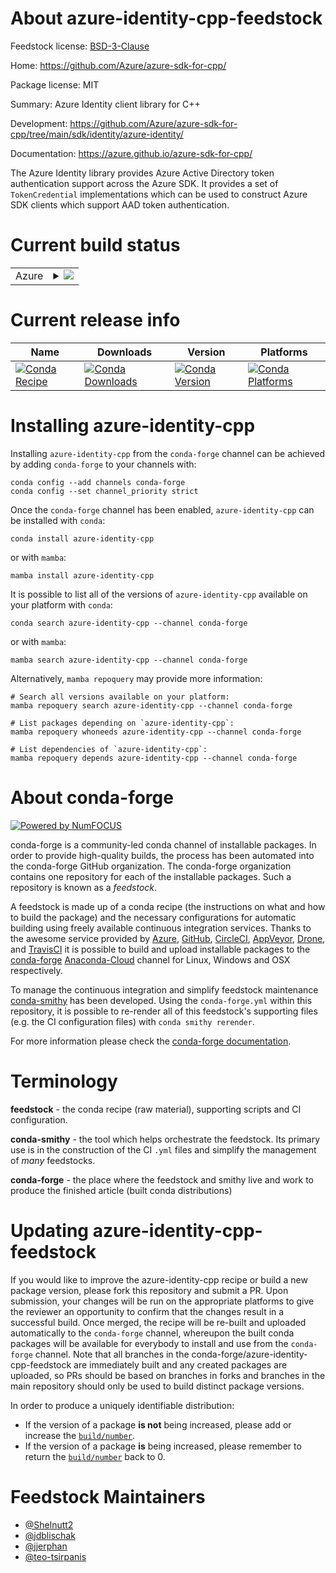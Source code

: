 About azure-identity-cpp-feedstock
==================================

Feedstock license: [BSD-3-Clause](https://github.com/conda-forge/azure-identity-cpp-feedstock/blob/main/LICENSE.txt)

Home: https://github.com/Azure/azure-sdk-for-cpp/

Package license: MIT

Summary: Azure Identity client library for C++

Development: https://github.com/Azure/azure-sdk-for-cpp/tree/main/sdk/identity/azure-identity/

Documentation: https://azure.github.io/azure-sdk-for-cpp/

The Azure Identity library provides Azure Active Directory token authentication support across the Azure SDK. It provides a set of `TokenCredential` implementations which can be used to construct Azure SDK clients which support AAD token authentication.

Current build status
====================


<table>
    
  <tr>
    <td>Azure</td>
    <td>
      <details>
        <summary>
          <a href="https://dev.azure.com/conda-forge/feedstock-builds/_build/latest?definitionId=20085&branchName=main">
            <img src="https://dev.azure.com/conda-forge/feedstock-builds/_apis/build/status/azure-identity-cpp-feedstock?branchName=main">
          </a>
        </summary>
        <table>
          <thead><tr><th>Variant</th><th>Status</th></tr></thead>
          <tbody><tr>
              <td>linux_64_openssl1.1.1</td>
              <td>
                <a href="https://dev.azure.com/conda-forge/feedstock-builds/_build/latest?definitionId=20085&branchName=main">
                  <img src="https://dev.azure.com/conda-forge/feedstock-builds/_apis/build/status/azure-identity-cpp-feedstock?branchName=main&jobName=linux&configuration=linux%20linux_64_openssl1.1.1" alt="variant">
                </a>
              </td>
            </tr><tr>
              <td>linux_64_openssl3</td>
              <td>
                <a href="https://dev.azure.com/conda-forge/feedstock-builds/_build/latest?definitionId=20085&branchName=main">
                  <img src="https://dev.azure.com/conda-forge/feedstock-builds/_apis/build/status/azure-identity-cpp-feedstock?branchName=main&jobName=linux&configuration=linux%20linux_64_openssl3" alt="variant">
                </a>
              </td>
            </tr><tr>
              <td>linux_aarch64_openssl1.1.1</td>
              <td>
                <a href="https://dev.azure.com/conda-forge/feedstock-builds/_build/latest?definitionId=20085&branchName=main">
                  <img src="https://dev.azure.com/conda-forge/feedstock-builds/_apis/build/status/azure-identity-cpp-feedstock?branchName=main&jobName=linux&configuration=linux%20linux_aarch64_openssl1.1.1" alt="variant">
                </a>
              </td>
            </tr><tr>
              <td>linux_aarch64_openssl3</td>
              <td>
                <a href="https://dev.azure.com/conda-forge/feedstock-builds/_build/latest?definitionId=20085&branchName=main">
                  <img src="https://dev.azure.com/conda-forge/feedstock-builds/_apis/build/status/azure-identity-cpp-feedstock?branchName=main&jobName=linux&configuration=linux%20linux_aarch64_openssl3" alt="variant">
                </a>
              </td>
            </tr><tr>
              <td>linux_ppc64le_openssl1.1.1</td>
              <td>
                <a href="https://dev.azure.com/conda-forge/feedstock-builds/_build/latest?definitionId=20085&branchName=main">
                  <img src="https://dev.azure.com/conda-forge/feedstock-builds/_apis/build/status/azure-identity-cpp-feedstock?branchName=main&jobName=linux&configuration=linux%20linux_ppc64le_openssl1.1.1" alt="variant">
                </a>
              </td>
            </tr><tr>
              <td>linux_ppc64le_openssl3</td>
              <td>
                <a href="https://dev.azure.com/conda-forge/feedstock-builds/_build/latest?definitionId=20085&branchName=main">
                  <img src="https://dev.azure.com/conda-forge/feedstock-builds/_apis/build/status/azure-identity-cpp-feedstock?branchName=main&jobName=linux&configuration=linux%20linux_ppc64le_openssl3" alt="variant">
                </a>
              </td>
            </tr><tr>
              <td>osx_64_openssl1.1.1</td>
              <td>
                <a href="https://dev.azure.com/conda-forge/feedstock-builds/_build/latest?definitionId=20085&branchName=main">
                  <img src="https://dev.azure.com/conda-forge/feedstock-builds/_apis/build/status/azure-identity-cpp-feedstock?branchName=main&jobName=osx&configuration=osx%20osx_64_openssl1.1.1" alt="variant">
                </a>
              </td>
            </tr><tr>
              <td>osx_64_openssl3</td>
              <td>
                <a href="https://dev.azure.com/conda-forge/feedstock-builds/_build/latest?definitionId=20085&branchName=main">
                  <img src="https://dev.azure.com/conda-forge/feedstock-builds/_apis/build/status/azure-identity-cpp-feedstock?branchName=main&jobName=osx&configuration=osx%20osx_64_openssl3" alt="variant">
                </a>
              </td>
            </tr><tr>
              <td>osx_arm64_openssl1.1.1</td>
              <td>
                <a href="https://dev.azure.com/conda-forge/feedstock-builds/_build/latest?definitionId=20085&branchName=main">
                  <img src="https://dev.azure.com/conda-forge/feedstock-builds/_apis/build/status/azure-identity-cpp-feedstock?branchName=main&jobName=osx&configuration=osx%20osx_arm64_openssl1.1.1" alt="variant">
                </a>
              </td>
            </tr><tr>
              <td>osx_arm64_openssl3</td>
              <td>
                <a href="https://dev.azure.com/conda-forge/feedstock-builds/_build/latest?definitionId=20085&branchName=main">
                  <img src="https://dev.azure.com/conda-forge/feedstock-builds/_apis/build/status/azure-identity-cpp-feedstock?branchName=main&jobName=osx&configuration=osx%20osx_arm64_openssl3" alt="variant">
                </a>
              </td>
            </tr><tr>
              <td>win_64</td>
              <td>
                <a href="https://dev.azure.com/conda-forge/feedstock-builds/_build/latest?definitionId=20085&branchName=main">
                  <img src="https://dev.azure.com/conda-forge/feedstock-builds/_apis/build/status/azure-identity-cpp-feedstock?branchName=main&jobName=win&configuration=win%20win_64_" alt="variant">
                </a>
              </td>
            </tr>
          </tbody>
        </table>
      </details>
    </td>
  </tr>
</table>

Current release info
====================

| Name | Downloads | Version | Platforms |
| --- | --- | --- | --- |
| [![Conda Recipe](https://img.shields.io/badge/recipe-azure--identity--cpp-green.svg)](https://anaconda.org/conda-forge/azure-identity-cpp) | [![Conda Downloads](https://img.shields.io/conda/dn/conda-forge/azure-identity-cpp.svg)](https://anaconda.org/conda-forge/azure-identity-cpp) | [![Conda Version](https://img.shields.io/conda/vn/conda-forge/azure-identity-cpp.svg)](https://anaconda.org/conda-forge/azure-identity-cpp) | [![Conda Platforms](https://img.shields.io/conda/pn/conda-forge/azure-identity-cpp.svg)](https://anaconda.org/conda-forge/azure-identity-cpp) |

Installing azure-identity-cpp
=============================

Installing `azure-identity-cpp` from the `conda-forge` channel can be achieved by adding `conda-forge` to your channels with:

```
conda config --add channels conda-forge
conda config --set channel_priority strict
```

Once the `conda-forge` channel has been enabled, `azure-identity-cpp` can be installed with `conda`:

```
conda install azure-identity-cpp
```

or with `mamba`:

```
mamba install azure-identity-cpp
```

It is possible to list all of the versions of `azure-identity-cpp` available on your platform with `conda`:

```
conda search azure-identity-cpp --channel conda-forge
```

or with `mamba`:

```
mamba search azure-identity-cpp --channel conda-forge
```

Alternatively, `mamba repoquery` may provide more information:

```
# Search all versions available on your platform:
mamba repoquery search azure-identity-cpp --channel conda-forge

# List packages depending on `azure-identity-cpp`:
mamba repoquery whoneeds azure-identity-cpp --channel conda-forge

# List dependencies of `azure-identity-cpp`:
mamba repoquery depends azure-identity-cpp --channel conda-forge
```


About conda-forge
=================

[![Powered by
NumFOCUS](https://img.shields.io/badge/powered%20by-NumFOCUS-orange.svg?style=flat&colorA=E1523D&colorB=007D8A)](https://numfocus.org)

conda-forge is a community-led conda channel of installable packages.
In order to provide high-quality builds, the process has been automated into the
conda-forge GitHub organization. The conda-forge organization contains one repository
for each of the installable packages. Such a repository is known as a *feedstock*.

A feedstock is made up of a conda recipe (the instructions on what and how to build
the package) and the necessary configurations for automatic building using freely
available continuous integration services. Thanks to the awesome service provided by
[Azure](https://azure.microsoft.com/en-us/services/devops/), [GitHub](https://github.com/),
[CircleCI](https://circleci.com/), [AppVeyor](https://www.appveyor.com/),
[Drone](https://cloud.drone.io/welcome), and [TravisCI](https://travis-ci.com/)
it is possible to build and upload installable packages to the
[conda-forge](https://anaconda.org/conda-forge) [Anaconda-Cloud](https://anaconda.org/)
channel for Linux, Windows and OSX respectively.

To manage the continuous integration and simplify feedstock maintenance
[conda-smithy](https://github.com/conda-forge/conda-smithy) has been developed.
Using the ``conda-forge.yml`` within this repository, it is possible to re-render all of
this feedstock's supporting files (e.g. the CI configuration files) with ``conda smithy rerender``.

For more information please check the [conda-forge documentation](https://conda-forge.org/docs/).

Terminology
===========

**feedstock** - the conda recipe (raw material), supporting scripts and CI configuration.

**conda-smithy** - the tool which helps orchestrate the feedstock.
                   Its primary use is in the construction of the CI ``.yml`` files
                   and simplify the management of *many* feedstocks.

**conda-forge** - the place where the feedstock and smithy live and work to
                  produce the finished article (built conda distributions)


Updating azure-identity-cpp-feedstock
=====================================

If you would like to improve the azure-identity-cpp recipe or build a new
package version, please fork this repository and submit a PR. Upon submission,
your changes will be run on the appropriate platforms to give the reviewer an
opportunity to confirm that the changes result in a successful build. Once
merged, the recipe will be re-built and uploaded automatically to the
`conda-forge` channel, whereupon the built conda packages will be available for
everybody to install and use from the `conda-forge` channel.
Note that all branches in the conda-forge/azure-identity-cpp-feedstock are
immediately built and any created packages are uploaded, so PRs should be based
on branches in forks and branches in the main repository should only be used to
build distinct package versions.

In order to produce a uniquely identifiable distribution:
 * If the version of a package **is not** being increased, please add or increase
   the [``build/number``](https://docs.conda.io/projects/conda-build/en/latest/resources/define-metadata.html#build-number-and-string).
 * If the version of a package **is** being increased, please remember to return
   the [``build/number``](https://docs.conda.io/projects/conda-build/en/latest/resources/define-metadata.html#build-number-and-string)
   back to 0.

Feedstock Maintainers
=====================

* [@Shelnutt2](https://github.com/Shelnutt2/)
* [@jdblischak](https://github.com/jdblischak/)
* [@jjerphan](https://github.com/jjerphan/)
* [@teo-tsirpanis](https://github.com/teo-tsirpanis/)

